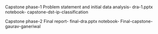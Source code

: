 Capstone phase-1 
Problem statement and initial data analysis- dra-1.pptx
notebook- capstone-dst-ip-classification

Capstone phase-2
Final report- final-dra.pptx
notebook- Final-capstone-gaurav-ganeriwal
